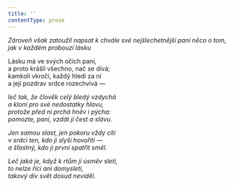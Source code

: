 ```yaml
---
title: ''
contentType: prose
---
```


<section>

_Zároveň však zatoužil napsat k chvále své nejšlechetnější paní něco o tom, jak v každém probouzí lásku_

</section>

<section>

Lásku má ve svých očích paní,  
a proto krášlí všechno, nač se dívá;  
kamkoli vkročí, každý hledí za ní  
a její pozdrav srdce rozechvívá —

_leč tak, že člověk celý bledý vzdychá  
a kloní pro své nedostatky hlavu,  
protože před ní prchá hněv i pýcha:  
pomozte, paní, vzdát jí čest a slávu._

</section>

<section>

_Jen samou slast, jen pokoru vždy cítí  
v srdci ten, kdo ji slyší hovořiti —  
a šťastný, kdo ji první spatřit směl._

</section>

<section>

_Leč jaká je, když k rtům jí úsměv sletí,  
to nelze říci ani domysleti,  
takový div svět dosud neviděl._

</section>
